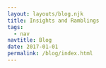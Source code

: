 ```yaml
---
layout: layouts/blog.njk
title: Insights and Ramblings
tags:
  - nav
navtitle: Blog
date: 2017-01-01
permalink: /blog/index.html
---
```

